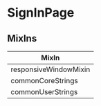 # SignInPage

## MixIns

<!-- @vuese:SignInPage:mixIns:start -->
|MixIn|
|---|
|responsiveWindowMixin|
|commonCoreStrings|
|commonUserStrings|

<!-- @vuese:SignInPage:mixIns:end -->
